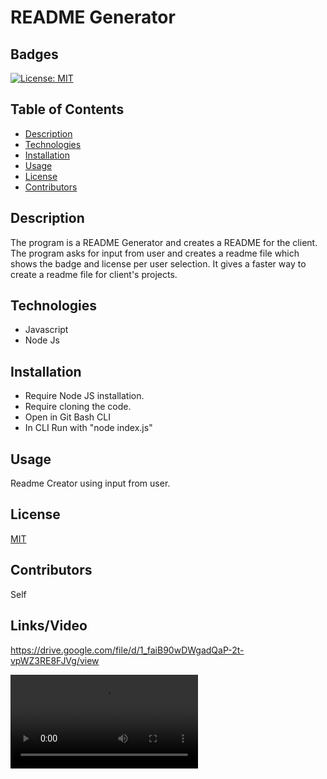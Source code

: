 # README Generator

## Badges

[![License: MIT](https://img.shields.io/badge/License-MIT-yellow.svg)](https://opensource.org/licenses/MIT)

## Table of Contents

- [Description](#description)
- [Technologies](#technologies)
- [Installation](#installation)
- [Usage](#usage)
- [License](#license)
- [Contributors](#contributors)

## Description

The program is a README Generator and creates a README for the client. The program asks for input from user and creates a readme file which shows the badge and license per user selection. It gives a faster way to create a readme file for client's projects.

## Technologies

- Javascript
- Node Js

## Installation

- Require Node JS installation.
- Require cloning the code.
- Open in Git Bash CLI
- In CLI Run with "node index.js"

## Usage

Readme Creator using input from user.

## License

[MIT](https://opensource.org/licenses/MIT)

## Contributors

Self

## Links/Video

https://drive.google.com/file/d/1_faiB90wDWgadQaP-2t-vpWZ3RE8FJVg/view


<!-- <video src="https://github.com/jaswindersinghsaini/Node-README/assets/126640386/13a86ffe-6e30-4153-846b-6936db216d13" controls></video> -->


<video src="https://drive.google.com/file/d/1_faiB90wDWgadQaP-2t-vpWZ3RE8FJVg/preview" controls></video>


